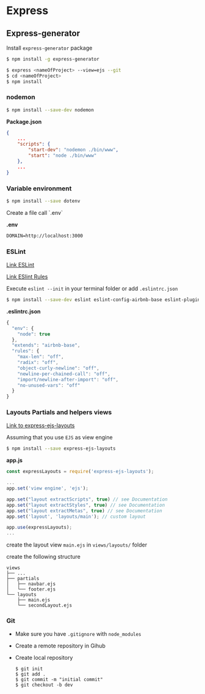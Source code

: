 # Express

## Express-generator

Install `express-generator` package

```bash
$ npm install -g express-generator
```

```bash
$ express <nameOfProject> --view=ejs --git
$ cd <nameOfProject>
$ npm install
```

### nodemon

```bash
$ npm install --save-dev nodemon
```

**Package.json**

```json
{
    ...
    "scripts": {
        "start-dev": "nodemon ./bin/www",
        "start": "node ./bin/www"
    },
    ...
}
```

### Variable environment

```bash
$ npm install --save dotenv
```

Create a file call \`.env\`

**.env**

```txt
DOMAIN=http://localhost:3000
```

### ESLint

[Link ESLint](https://eslint.org)

[Link ESlint Rules](https://eslint.org/docs/rules/)

Execute `eslint --init` in your terminal folder or add `.eslintrc.json`

```bash
$ npm install --save-dev eslint eslint-config-airbnb-base eslint-plugin-import
```

**.eslintrc.json**

```js
{
  "env": {
    "node": true
  },
  "extends": "airbnb-base",
  "rules": {
    "max-len": "off",
    "radix": "off",
    "object-curly-newline": "off",
    "newline-per-chained-call": "off",
    "import/newline-after-import": "off",
    "no-unused-vars": "off"
  }
}
```

### Layouts Partials and helpers views

[Link to express-ejs-layouts](https://github.com/Soarez/express-ejs-layouts)

Assuming that you use `EJS` as view engine

```bash
$ npm install --save express-ejs-layouts
```

**app.js**

```javascript
const expressLayouts = require('express-ejs-layouts');

...
app.set('view engine', 'ejs');

app.set("layout extractScripts", true) // see Documentation
app.set("layout extractStyles", true) // see Documentation
app.set("layout extractMetas", true) // see Documentation
app.set('layout', 'layouts/main'); // custom layout

app.use(expressLayouts); 
...
```

create the layout view `main.ejs` in `views/layouts/` folder

create the following structure

```
views
├── ...
├── partials
│   ├── navbar.ejs
│   └── footer.ejs
└── layouts
    ├── main.ejs
    └── secondLayout.ejs
```

### Git

* Make sure you have `.gitignore` with `node_modules`

* Create a remote repository in Gihub

* Create local repository
  ```
  $ git init
  $ git add .
  $ git commit -m "initial commit"
  $ git checkout -b dev
  ```





